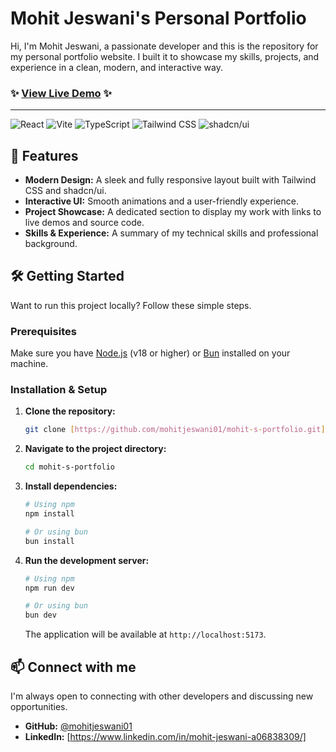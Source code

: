 # Mohit Jeswani's Personal Portfolio

Hi, I'm Mohit Jeswani, a passionate developer and this is the repository for my personal portfolio website. I built it to showcase my skills, projects, and experience in a clean, modern, and interactive way.

### ✨ [**View Live Demo**](https://portfolio.mohitcodes.xyz) ✨

---

![React](https://img.shields.io/badge/React-20232A?style=for-the-badge&logo=react&logoColor=61DAFB)
![Vite](https://img.shields.io/badge/Vite-646CFF?style=for-the-badge&logo=vite&logoColor=white)
![TypeScript](https://img.shields.io/badge/TypeScript-007ACC?style=for-the-badge&logo=typescript&logoColor=white)
![Tailwind CSS](https://img.shields.io/badge/Tailwind_CSS-38B2AC?style=for-the-badge&logo=tailwind-css&logoColor=white)
![shadcn/ui](https://img.shields.io/badge/shadcn%2Fui-000000?style=for-the-badge&logo=shadcn-ui&logoColor=white)

## 🚀 Features

* **Modern Design:** A sleek and fully responsive layout built with Tailwind CSS and shadcn/ui.
* **Interactive UI:** Smooth animations and a user-friendly experience.
* **Project Showcase:** A dedicated section to display my work with links to live demos and source code.
* **Skills & Experience:** A summary of my technical skills and professional background.

## 🛠️ Getting Started

Want to run this project locally? Follow these simple steps.

### Prerequisites

Make sure you have [Node.js](https://nodejs.org/) (v18 or higher) or [Bun](https://bun.sh/) installed on your machine.

### Installation & Setup

1.  **Clone the repository:**
    ```sh
    git clone [https://github.com/mohitjeswani01/mohit-s-portfolio.git](https://github.com/mohitjeswani01/mohit-s-portfolio.git)
    ```

2.  **Navigate to the project directory:**
    ```sh
    cd mohit-s-portfolio
    ```

3.  **Install dependencies:**
    ```sh
    # Using npm
    npm install

    # Or using bun
    bun install
    ```

4.  **Run the development server:**
    ```sh
    # Using npm
    npm run dev

    # Or using bun
    bun dev
    ```
    The application will be available at `http://localhost:5173`.

## 📫 Connect with me

I'm always open to connecting with other developers and discussing new opportunities.

-   **GitHub:** [@mohitjeswani01](https://github.com/mohitjeswani01)
-   **LinkedIn:** [https://www.linkedin.com/in/mohit-jeswani-a06838309/]
